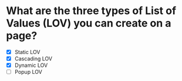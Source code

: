 # What are the three types of List of Values (LOV) you can create on a page?

- [x] Static LOV
- [x] Cascading LOV
- [x] Dynamic LOV
- [ ] Popup LOV